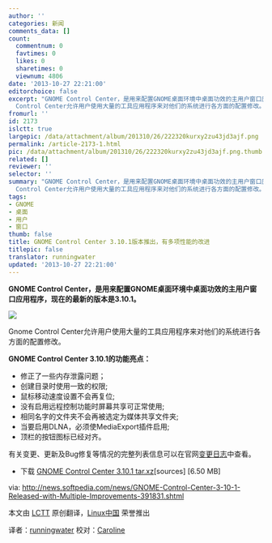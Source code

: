 ```yaml
---
author: ''
categories: 新闻
comments_data: []
count:
  commentnum: 0
  favtimes: 0
  likes: 0
  sharetimes: 0
  viewnum: 4806
date: '2013-10-27 22:21:00'
editorchoice: false
excerpt: "GNOME Control Center，是用来配置GNOME桌面环境中桌面功效的主用户窗口应用程序，现在的最新的版本是3.10.1。\r\n\r\nGnome
  Control Center允许用户使用大量的工具应用程序来对他们的系统进行各方面的配置修改。\r\nGNOME Co ..."
fromurl: ''
id: 2173
islctt: true
largepic: /data/attachment/album/201310/26/222320kurxy2zu43jd3ajf.png
permalink: /article-2173-1.html
pic: /data/attachment/album/201310/26/222320kurxy2zu43jd3ajf.png.thumb.jpg
related: []
reviewer: ''
selector: ''
summary: "GNOME Control Center，是用来配置GNOME桌面环境中桌面功效的主用户窗口应用程序，现在的最新的版本是3.10.1。\r\n\r\nGnome
  Control Center允许用户使用大量的工具应用程序来对他们的系统进行各方面的配置修改。\r\nGNOME Co ..."
tags:
- GNOME
- 桌面
- 用户
- 窗口
thumb: false
title: GNOME Control Center 3.10.1版本推出，有多项性能的改进
titlepic: false
translator: runningwater
updated: '2013-10-27 22:21:00'
---
```


**GNOME Control Center，是用来配置GNOME桌面环境中桌面功效的主用户窗口应用程序，现在的最新的版本是3.10.1。**


 ![](/data/attachment/album/201310/26/222320kurxy2zu43jd3ajf.png)


Gnome Control Center允许用户使用大量的工具应用程序来对他们的系统进行各方面的配置修改。


**GNOME Control Center 3.10.1的功能亮点：**


* 修正了一些内存泄露问题；
* 创建目录时使用一致的权限;
* 鼠标移动速度设置不会再复位;
* 没有启用远程控制功能时屏幕共享可正常使用;
* 相同名字的文件夹不会再被选定为媒体共享文件夹;
* 当要启用DLNA，必须使MediaExport插件启用;
* 顶栏的按钮图标已经对齐。


有关变更、更新及Bug修复等情况的完整列表信息可以在官网[变更日志](http://ftp.acc.umu.se/pub/GNOME/sources/gnome-control-center/3.10/gnome-control-center-3.10.1.news)中查看。


* 下载 [GNOME Control Center 3.10.1 tar.xz](http://ftp.acc.umu.se/pub/GNOME/sources/gnome-control-center/3.10/gnome-control-center-3.10.1.tar.xz)[sources] [6.50 MB]


 


via: <http://news.softpedia.com/news/GNOME-Control-Center-3-10-1-Released-with-Multiple-Improvements-391831.shtml>


本文由 [LCTT](https://github.com/LCTT/TranslateProject) 原创翻译，[Linux中国](http://linux.cn/) 荣誉推出


译者：[runningwater](https://github.com/runningwater) 校对：[Caroline](https://github.com/carolinewuyan)